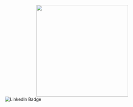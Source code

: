 <div id="header" align="center">
  <img src="https://media.giphy.com/media/xTiTnoUnHxVaaVNWhO/giphy.gif" width="300"/>
</div>

<div id="badges">
  <img src="https://img.shields.io/badge/telegram-blue?logo=telegram&logoColor=white&style=for-the-badge" alt="LinkedIn Badge"/>
</div>
